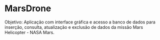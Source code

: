 # MarsDrone

Objetivo: Aplicação com interface gráfica e acesso a banco de dados para inserção, consulta, atualização e exclusão de dados da missão Mars Helicopter - NASA Mars.
